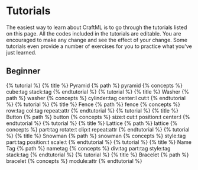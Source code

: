 # Tutorials

The easiest way to learn about CraftML is to go through the tutorials listed on this
page. All the codes included in the tutorials are editable. You are encouraged to
make any change and see the effect of your change. Some tutorials even provide
a number of exercises for you to practice what you've just learned.


<style>
.tutorial {
  width:32%;
  border:solid 1px #BBB;
  padding:5px;
  border-radius:5px;
  display: inline-block;
  margin-top: 5px;
  vertical-align: top;  
}
.tutorial .section-title{
  font-weight: bold;
}
.tutorial .title {
  font-size: 125%;
  font-weight: bold;
}
.tutorial .objective {
  border: solid 1px #ccc;
}
.tutorial .concept-item{
  font-size: 90%;
  background-color: #ddd;
  border-radius:5px;
  padding-top:5px;
  padding-bottom:5px;
  padding-left:9px;
  padding-right:9px;
  margin-top: 4px;
  display: inline-block;
}
</style>

## Beginner
{% tutorial %}
{% title %}
Pyramid
{% path %}
pyramid
{% concepts %}
cube:tag stack:tag
{% endtutorial %}
{% tutorial %}
{% title %}
Washer
{% path %}
washer
{% concepts %}
cylinder:tag center:l cut:t
{% endtutorial %}
{% tutorial %}
{% title %}
Fence
{% path %}
fence
{% concepts %}
row:tag col:tag repeat:attr
{% endtutorial %}
{% tutorial %}
{% title %}
Button
{% path %}
button
{% concepts %}
size:t cut:t position:t center:l
{% endtutorial %}
{% tutorial %}
{% title %}
Lattice
{% path %}
lattice
{% concepts %}
part:tag rotate:t clip:t repeat:attr
{% endtutorial %}
{% tutorial %}
{% title %}
Snowman
{% path %}
snowman
{% concepts %}
style:tag part:tag position:t scale:t
{% endtutorial %}
{% tutorial %}
{% title %}
Name Tag
{% path %}
nametag
{% concepts %}
div:tag part:tag style:tag stack:tag
{% endtutorial %}
{% tutorial %}
{% title %}
Bracelet
{% path %}
bracelet
{% concepts %}
module:attr
{% endtutorial %}
